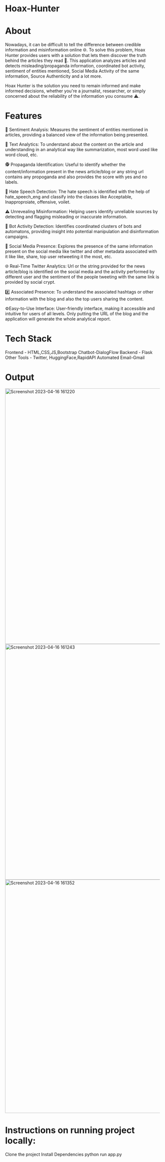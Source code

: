# Hoax-Hunter
# About
Nowadays, it can be difficult to tell the difference between credible information and misinformation online 🌐. To solve this problem, Hoax Hunter provides users with a solution that lets them discover the truth behind the articles they read 📰. This application analyzes articles and detects misleading/propaganda information, coordinated bot activity, sentiment of entities mentioned, Social Media Activity of the same information, Source Authenticity and a lot more.

Hoax Hunter is the solution you need to remain informed and make informed decisions, whether you're a journalist, researcher, or simply concerned about the reliability of the information you consume ⚠️.
# Features
📰 Sentiment Analysis: Measures the sentiment of entities mentioned in articles, providing a balanced view of the information being presented.

📝 Text Analytics: To understand about the content on the article and understanding in an analytical way like summarization, most word used like word cloud, etc.

🕵️ Propaganda Identification: Useful to identify whether the content/information present in the news article/blog or any string url contains any propoganda and also provides the score with yes and no labels.

🧐 Hate Speech Detection: The hate speech is identified with the help of hate_speech_eng and classify into the classes like Acceptable, Inapproproiate, offensive, voilet.

⚠️ Unrevealing Misinformation: Helping users identify unreliable sources by detecting and flagging misleading or inaccurate information.

🤖 Bot Activity Detection: Identifies coordinated clusters of bots and automatons, providing insight into potential manipulation and disinformation campaigns.

📱 Social Media Presence: Explores the presence of the same information present on the social media like twitter and other metadata associated with it like like, share, top user retweeting it the most, etc.

🌐 Real-Time Twitter Analytics: Url or the string provided for the news article/blog is identified on the social media and the activity performed by different user and the sentiment of the people tweeting with the same link is provided by social crypt.

#️⃣ Associated Presence: To understand the associated hashtags or other information with the blog and also the top users sharing the content.

⚙️Easy-to-Use Interface: User-friendly interface, making it accessible and intuitive for users of all levels. Only putting the URL of the blog and the application will generate the whole analytical report.

# Tech Stack
Frontend - HTML,CSS,JS,Bootstrap
Chatbot-DialogFlow
Backend - Flask
Other Tools - Twitter, HuggingFace,RapidAPI
Automated Email-Gmail

# Output
<img width="833" alt="Screenshot 2023-04-16 161220" src="https://user-images.githubusercontent.com/93364152/232300689-1f417d16-9f50-4995-9201-414f8340fde3.png">
<img width="768" alt="Screenshot 2023-04-16 161243" src="https://user-images.githubusercontent.com/93364152/232300701-3ffe348f-5db7-4759-ba83-da04f72ab4f1.png">
<img width="761" alt="Screenshot 2023-04-16 161352" src="https://user-images.githubusercontent.com/93364152/232300704-05a1808a-d31d-45f8-b652-f7c3f12fda57.png">




# Instructions on running project locally:
Clone the project
Install Dependencies
python run app.py




